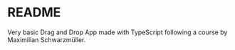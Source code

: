 # README

Very basic Drag and Drop App made with TypeScript following a course by Maximilian Schwarzmüller.